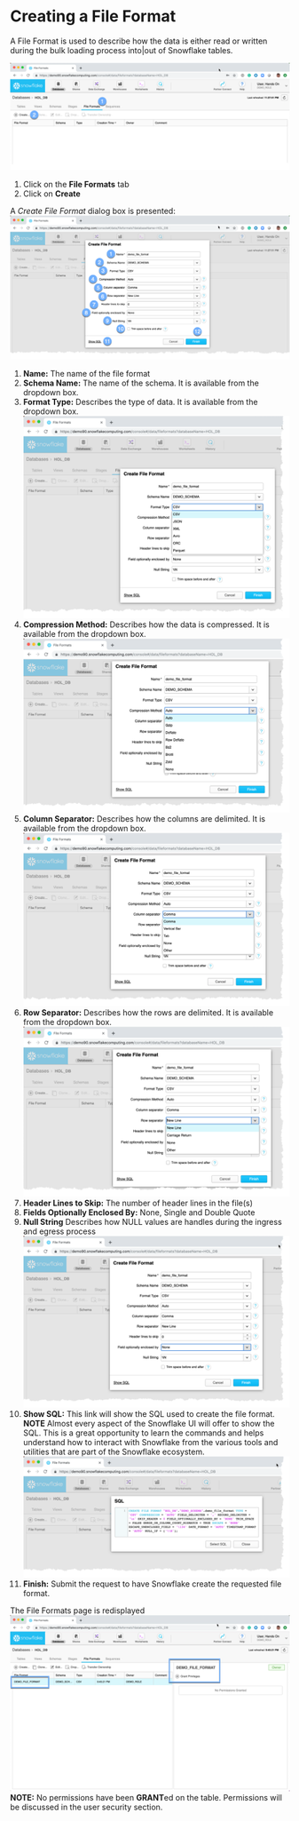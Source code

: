 # <a name="cview"></a>Creating a File Format
A File Format is used to describe how the data is either read or written during the bulk loading process into|out of Snowflake tables.

![alt-text](../images/Create-FileFormat.png)
  1.  Click on the **File Formats** tab
  2.  Click on **Create**

A *Create File Format* dialog box is presented: ![alt-text](../images/Create-FileFormat-Dialogue.png)
  1.  **Name:** The name of the file format
  1.  **Schema Name:** The name of the schema.  It is available from the dropdown box.
  1.  **Format Type:** Describes the type of data.  It is available from the dropdown box.![alt-text](../images/FileFormat-FormatType-DropDown.png)
  1.  **Compression Method:** Describes how the data is compressed.  It is available from the dropdown box.![alt-text](../images/FileFormat-Compression-DropDown.png)
  1.  **Column Separator:** Describes how the columns are delimited.  It is available from the dropdown box.![alt-text](../images/FileFormat-ColumnSeparator-DropDown.png)
  1.  **Row Separator:** Describes how the rows are delimited.  It is available from the dropdown box.![alt-text](../images/FileFormat-RowSeparator-DropDown.png)
  1.  **Header Lines to Skip:**  The number of header lines in the file(s)
  1.  **Fields Optionally Enclosed By:** None, Single and Double Quote 
  1.  **Null String** Describes how NULL values are handles during the ingress and egress process
![alt-text](../images/Create-FileFormat-Dialogue-Filled.png)
  1.  **Show SQL:**  This link will show the SQL used to create the file format.  **NOTE** Almost every aspect of the Snowflake UI will offer to show the SQL.  This is a great opportunity to learn the commands and helps understand how to interact with Snowflake from the various tools and utilities that are part of the Snowflake ecosystem. ![alt-text](../images/Create-FileFormat-ShowSQL.png)
  1.  **Finish:**  Submit the request to have Snowflake create the requested file format.

The File Formats page is redisplayed ![alt-text](../images/FileFormat-Created.png)
**NOTE:** No permissions have been **GRANT**ed on the table.  Permissions will be discussed in the user security section.

